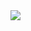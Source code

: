 <img src="https://preview.redd.it/rvmngotdr0u71.png?width=960&crop=smart&auto=webp&s=34ef43fc14cbcd48c89f2e5acdce28fac58eb06d" />
